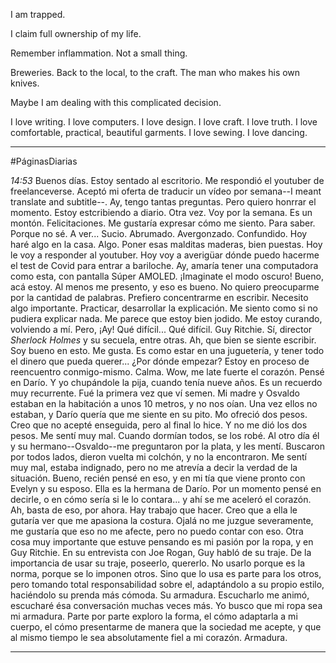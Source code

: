 I am trapped.

I claim full ownership of my life.

Remember inflammation. Not a small thing.

Breweries. Back to the local, to the craft. The man who makes his own knives.

Maybe I am dealing with this complicated decision.

I love writing. I love computers. I love design. I love craft. I love truth. I love comfortable, practical, beautiful garments. I love sewing. I love dancing.

---
#PáginasDiarias 

*14:53* Buenos días. Estoy sentado al escritorio. Me respondió el youtuber de freelanceverse. Aceptó mi oferta de traducir un vídeo por semana--I meant translate and subtitle--. Ay, tengo tantas preguntas. Pero quiero honrrar el momento. Estoy estcribiendo a diario. Otra vez. Voy por la semana. Es un montón. Felicitaciones. Me gustaría expresar cómo me siento. Para saber. Porque no sé. A ver... Sucio. Abrumado. Avergonzado. Confundido. Hoy haré algo en la casa. Algo. Poner esas malditas maderas, bien puestas. Hoy le voy a responder al youtuber. Hoy voy a averigüar dónde puedo hacerme el test de Covid para entrar a bariloche. Ay, amaría tener una computadora como esta, con pantalla Súper AMOLED. ¡Imaginate el modo oscuro! Bueno, acá estoy. Al menos me presento, y eso es bueno. No quiero preocuparme por la cantidad de palabras. Prefiero concentrarme en escribir. Necesito algo importante. Practicar, desarrollar la explicación. Me siento como si no pudiera explicar nada. Me parece que estoy bien jodido. Me estoy curando, volviendo a mí. Pero, ¡Ay! Qué difícil... Qué difícil. Guy Ritchie. Sí, director *Sherlock Holmes* y su secuela, entre otras. Ah, que bien se siente escribir. Soy bueno en esto. Me gusta. Es como estar en una juguetería, y tener todo el dinero que pueda querer... ¿Por dónde empezar? Estoy en proceso de reencuentro conmigo-mismo. Calma. Wow, me late fuerte el corazón. Pensé en Darío. Y yo chupándole la pija, cuando tenía nueve años. Es un recuerdo muy recurrente. Fué la primera vez que ví semen. Mi madre y Osvaldo estaban en la habitación a unos 10 metros, y no nos oían. Una vez ellos no estaban, y Darío quería que me siente en su pito. Mo ofreció dos pesos. Creo que no acepté enseguida, pero al final lo hice. Y no me dió los dos pesos. Me sentí muy mal. Cuando dormían todos, se los robé. Al otro día él y su hermano--Osvaldo--me preguntaron por la plata, y les mentí. Buscaron por todos lados, dieron vuelta mi colchón, y no la encontraron. Me sentí muy mal, estaba indignado, pero no me atrevía a decir la verdad de la situación. Bueno, recién pensé en eso, y en mi tía que viene pronto con Evelyn y su esposo. Ella es la hermana de Darío. Por un momento pensé en decirle, o en cómo sería si le lo contara... y ahí se me aceleró el corazón. Ah, basta de eso, por ahora. Hay trabajo que hacer. Creo que a ella le gutaría ver que me apasiona la costura. Ojalá no me juzgue severamente, me gustaría que eso no me afecte, pero no puedo contar con eso. Otra cosa muy importante que estuve pensando es mi pasión por la ropa, y en Guy Ritchie. En su entrevista con Joe Rogan, Guy habló de su traje. De la importancia de usar su traje, poseerlo, quererlo. No usarlo porque es la norma, porque se lo imponen otros. Sino que lo usa es parte para los otros, pero tomando total responsabilidad sobre el, adaptándolo a su propio estilo, haciéndolo su prenda más cómoda. Su armadura. Escucharlo me animó, escucharé ésa conversación muchas veces más. Yo busco que mi ropa sea mi armadura. Parte por parte exploro la forma, el cómo adaptarla a mi cuerpo, el cómo presentarme de manera que la sociedad me acepte, y que al mismo tiempo le sea absolutamente fiel a mi corazón. Armadura.

---
